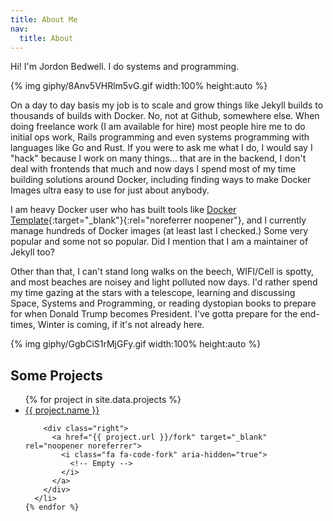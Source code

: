 ```yaml
---
title: About Me
nav:
  title: About
---
```


Hi! I'm Jordon Bedwell.  I do systems and programming.

{% img giphy/8Anv5VHRlm5vG.gif
  width:100% height:auto
%}

On a day to day basis my job is to scale and grow things like Jekyll builds to thousands of builds with Docker.  No, not at Github, somewhere else. When doing freelance work (I am available for hire) most people hire me to do initial ops work, Rails programming and even systems programming with languages like Go and Rust.  If you were to ask me what I do, I would say I "hack" because I work on many things... that are in the backend, I don't deal with frontends that much and now days I spend most of my time building solutions around Docker, including finding ways to make Docker Images ultra easy to use for just about anybody.

I am heavy Docker user who has built tools like [Docker Template](https://github.com/envygeeks/docker-template){:target="_blank"}{:rel="noreferrer noopener"}, and I currently manage hundreds of Docker images (at least last I checked.) Some very popular and some not so popular.  Did I mention that I am a maintainer of Jekyll too?

Other than that, I can't stand long walks on the beech, WIFI/Cell is spotty, and most beaches are noisey and light polluted now days.  I'd rather spend my time gazing at the stars with a telescope, learning and discussing Space, Systems and Programming, or reading dystopian books to prepare for when Donald Trump becomes President.  I've gotta prepare for the end-times, Winter is coming, if it's not already here.

{% img giphy/GgbCiS1rMjGFy.gif
  width:100% height:auto
%}

## Some Projects

<div class="projects">
  <ul>
    {% for project in site.data.projects %}
      <li>
        <div class="left">
          <a href="{{ project.url }}" target="_blank" rel="noopener noreferrer">
            {{
              project.name
            }}
          </a>
        </div>

        <div class="right">
          <a href="{{ project.url }}/fork" target="_blank" rel="noopener noreferrer">
            <i class="fa fa-code-fork" aria-hidden="true">
              <!-- Empty -->
            </i>
          </a>
        </div>
      </li>
    {% endfor %}
  </ul>
</div>
